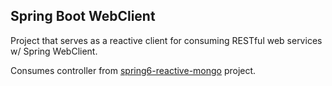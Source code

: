 ## Spring Boot WebClient 

Project that serves as a reactive client for consuming RESTful web services w/ Spring WebClient.

Consumes controller from [spring6-reactive-mongo](https://github.com/laurakciic/spring6-reactive-mongo) project.